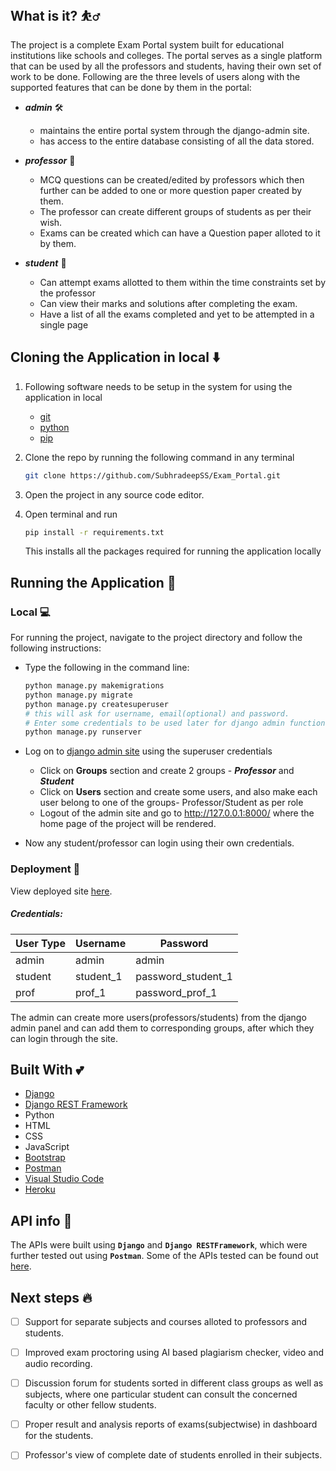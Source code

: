 ## What is it? ⛹️‍♂️
The project is a complete Exam Portal system built for educational institutions like schools and colleges. The portal serves as a single platform that can be used by all the professors and students, having their own set of work to be done. Following are the three levels of users along with the supported features that can be done by them in the portal:
* ***admin*** 🛠
   * maintains the entire portal system through the django-admin site.
   * has access to the entire database consisting of all the data stored.

* ***professor*** 👔

   * MCQ questions can be created/edited by professors which then further can be added to one or more question paper created by them.
   * The professor can create different groups of students as per their wish.
   * Exams can be created which can have a Question paper alloted to it by them.

* ***student*** 🧑‍
   * Can attempt exams allotted to them within the time constraints set by the professor
   * Can view their marks and solutions after completing the exam.
   * Have a list of all the exams completed and yet to be attempted in a single page 



## Cloning the Application in local ⬇️
1. Following software needs to be setup in the system for using the application in local
   * [git](https://git-scm.com/downloads)
   * [python](https://www.python.org/downloads/)
   * [pip](https://pip.pypa.io/en/stable/installing/)

2. Clone the repo by running the following command in any terminal
   ```sh
   git clone https://github.com/SubhradeepSS/Exam_Portal.git
   ```
   
3. Open the project in any source code editor.
4. Open terminal and run
   ```sh
   pip install -r requirements.txt
   ```
   This installs all the packages required for running the application locally

## Running the Application 🚚
### Local 💻
For running the project, navigate to the project directory and follow the following instructions:

* Type the following in the command line:
    ```sh
    python manage.py makemigrations
    python manage.py migrate
    python manage.py createsuperuser
    # this will ask for username, email(optional) and password. 
    # Enter some credentials to be used later for django admin functionality.
    python manage.py runserver
  ```

* Log on to [django admin site](http://127.0.0.1:8000/admin) using the superuser credentials
    * Click on **Groups** section and create 2 groups - ***Professor*** and ***Student***
    * Click on **Users** section and create some users, and also make each user belong to one of the groups- Professor/Student as per role
    * Logout of the admin site and go to http://127.0.0.1:8000/ where the home page of the project will be rendered.

* Now any student/professor can login using their own credentials.


### Deployment 🚀
View deployed site [here](https://examportal-v1.herokuapp.com/).
##### Credentials:
| User Type      | Username | Password |
| ----------- | ----------- | -----------|
| admin      | admin       | admin |
| student   | student_1        | password_student_1 |
| prof   | prof_1        | password_prof_1 |

The admin can create more users(professors/students) from the django admin panel and can add them to corresponding groups, after which they can login through the site.

## Built With 💕
* [Django](https://www.djangoproject.com/)
* [Django REST Framework](https://www.django-rest-framework.org/)
* Python
* HTML
* CSS
* JavaScript
* [Bootstrap](https://getbootstrap.com/)
* [Postman](https://www.postman.com/)
* [Visual Studio Code](https://code.visualstudio.com/)
* [Heroku](https://www.heroku.com/)


## API info 👷
The APIs were built using **`Django`** and **`Django RESTFramework`**, which were further tested out using **`Postman`**. Some of the APIs tested can be found out [here](https://documenter.getpostman.com/view/11308411/UUxtEAco).

## Next steps 🔥
- [ ] Support for separate subjects and courses alloted to professors and students.
- [ ] Improved exam proctoring using AI based plagiarism checker, video and audio recording.
- [ ] Discussion forum for students sorted in different class groups as well as subjects, where one particular student can consult the concerned faculty or other fellow students. 
- [ ] Proper result and analysis reports of exams(subjectwise) in dashboard for the students.
- [ ] Professor's view of complete date of students enrolled in their subjects.


